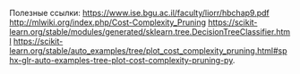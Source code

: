 
Полезные ссылки:
https://www.ise.bgu.ac.il/faculty/liorr/hbchap9.pdf
http://mlwiki.org/index.php/Cost-Complexity_Pruning
https://scikit-learn.org/stable/modules/generated/sklearn.tree.DecisionTreeClassifier.html
https://scikit-learn.org/stable/auto_examples/tree/plot_cost_complexity_pruning.html#sphx-glr-auto-examples-tree-plot-cost-complexity-pruning-py.
